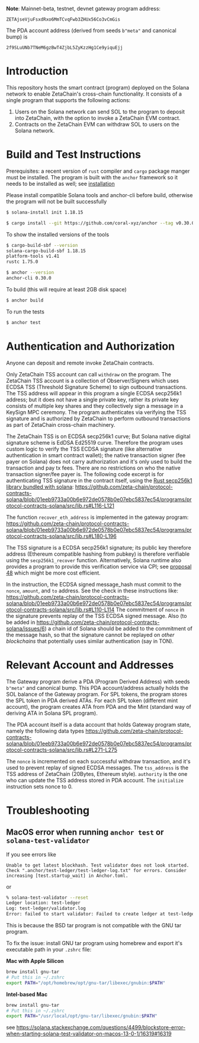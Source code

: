 
**Note**: Mainnet-beta, testnet, devnet gateway program address:

```
ZETAjseVjuFsxdRxo6MmTCvqFwb3ZHUx56Co3vCmGis
```

The PDA account address (derived from seeds `b"meta"` and canonical bump) is
```
2f9SLuUNb7TNeM6gzBwT4ZjbL5ZyKzzHg1Ce9yiquEjj
```

# Introduction

This repository hosts the smart contract (program) deployed on the Solana network to enable ZetaChain's cross-chain functionality. It consists of a single program that supports the following actions:

1. Users on the Solana network can send SOL to the program to deposit into ZetaChain, with the option to invoke a ZetaChain EVM contract.
2. Contracts on the ZetaChain EVM can withdraw SOL to users on the Solana network.

# Build and Test Instructions

Prerequisites: a recent version of `rust` compiler and `cargo` package manger must be installed. The program is built with the `anchor` framework so it needs to be installed as well; see [installation](https://www.anchor-lang.com/docs/installation)

Please install compatible Solana tools and anchor-cli before build, otherwise the program will not be built successfully
```bash
$ solana-install init 1.18.15

$ cargo install --git https://github.com/coral-xyz/anchor --tag v0.30.0 anchor-cli --locked
```

To show the installed versions of the tools
```bash
$ cargo-build-sbf --version
solana-cargo-build-sbf 1.18.15
platform-tools v1.41
rustc 1.75.0

$ anchor --version
anchor-cli 0.30.0
```

To build (this will require at least 2GB disk space)
```bash
$ anchor build
```

To run the tests
```bash
$ anchor test
```

# Authentication and Authorization

Anyone can deposit and remote invoke ZetaChain contracts. 

Only ZetaChain TSS account can call `withdraw` on the program. The ZetaChain TSS account is a collection of Observer/Signers which uses ECDSA TSS (Threshold Signature Scheme) to sign outbound transactions. The TSS address will appear in this program a single ECDSA secp256k1 address; but it does not have a single private key, rather its private key consists of multiple key shares and they collectively sign a message in a KeySign MPC ceremony. The program authenticates via verifying the TSS signature and is authorized by ZetaChain to perform outbound transactions as part of ZetaChain cross-chain machinery. 

The ZetaChain TSS is on ECDSA secp256k1 curve;  But Solana native digital signature scheme is EdDSA Ed25519 curve. Therefore the program uses custom logic to verify the TSS ECDSA signature (like alternative authentication in smart contract wallet);  the native transaction signer (fee payer on Solana) does not carry authorization and it's only used to build the transaction and pay tx fees. There are no restrictions on who the native transaction signer/fee payer is. The following code excerpt is for authenticating TSS signature in the contract itself,  using the [Rust secp256k1 library bundled with solana](https://docs.rs/solana-program/latest/solana_program/secp256k1_recover/index.html): https://github.com/zeta-chain/protocol-contracts-solana/blob/01eeb9733a00b6e972de0578b0e07ebc5837ec54/programs/protocol-contracts-solana/src/lib.rs#L116-L121

The function `recover_eth_address` is implemented in the gateway program: https://github.com/zeta-chain/protocol-contracts-solana/blob/01eeb9733a00b6e972de0578b0e07ebc5837ec54/programs/protocol-contracts-solana/src/lib.rs#L180-L196

The TSS signature is a ECDSA secp256k1 signature; its public key therefore address (Ethereum compatible hashing from pubkey) is therefore verifiable using the `secp256k1_recover` function. Alternatively, Solana runtime also provides a program to provide this verification service via CPI; see [proposal 48](https://github.com/solana-foundation/solana-improvement-documents/blob/main/proposals/0048-native-program-for-secp256r1-sigverify.md) which might be more cost efficient. 

In the instruction, the ECDSA signed message_hash must commit to the  `nonce`, `amount`, and `to` address. See the check in these instructions like:  https://github.com/zeta-chain/protocol-contracts-solana/blob/01eeb9733a00b6e972de0578b0e07ebc5837ec54/programs/protocol-contracts-solana/src/lib.rs#L110-L114 The commitment of `nonce` in the signature prevents replay of the TSS ECDSA signed message.  Also (to be added in https://github.com/zeta-chain/protocol-contracts-solana/issues/6) a chain id of Solana should be added to the commitment of the message hash, so that the signature cannot be replayed on *other blockchains* that potentially uses similar authentication (say in TON). 


# Relevant Account and Addresses

The Gateway program derive a PDA (Program Derived Address) with seeds `b"meta"` and canonical bump.  This PDA account/address actually holds the SOL balance of the Gateway program.  For SPL tokens, the program stores the SPL token in PDA derived ATAs. For each SPL token (different mint account), the program creates ATA from PDA and the Mint (standard way of deriving ATA in Solana SPL program).

The PDA account itself is a data account that holds Gateway program state, namely the following data types https://github.com/zeta-chain/protocol-contracts-solana/blob/01eeb9733a00b6e972de0578b0e07ebc5837ec54/programs/protocol-contracts-solana/src/lib.rs#L271-L275

The `nonce` is incremented on each successful withdraw transaction, and it's used to prevent replay of signed ECDSA messages. 
The `tss_address` is the TSS address of ZetaChain (20Bytes, Ethereum style). `authority` is the one who can update the TSS address stored in PDA account. 
The `initialize` instruction sets nonce to 0. 

# Troubleshooting

## MacOS error when running `anchor test` or `solana-test-validator`

If you see errors like
```
Unable to get latest blockhash. Test validator does not look started. Check ".anchor/test-ledger/test-ledger-log.txt" for errors. Consider increasing [test.startup_wait] in Anchor.toml.
```

or 
```bash
% solana-test-validator --reset
Ledger location: test-ledger
Log: test-ledger/validator.log
Error: failed to start validator: Failed to create ledger at test-ledger: io error: Error checking to unpack genesis archive: Archive error: extra entry found: "._genesis.bin" Regular
```

This is because the BSD tar program is not compatible with the GNU tar program.

To fix the issue: install GNU tar program using homebrew and export it's executable path in your `.zshrc` file:

**Mac with Apple Silicon**

```bash
brew install gnu-tar
# Put this in ~/.zshrc 
export PATH="/opt/homebrew/opt/gnu-tar/libexec/gnubin:$PATH"
```

**Intel-based Mac**

```bash
brew install gnu-tar
# Put this in ~/.zshrc 
export PATH="/usr/local/opt/gnu-tar/libexec/gnubin:$PATH"
```
see https://solana.stackexchange.com/questions/4499/blockstore-error-when-starting-solana-test-validator-on-macos-13-0-1/16319#16319
